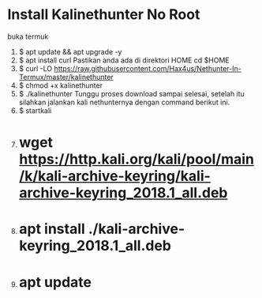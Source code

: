 # Install Kalinethunter No Root
buka termuk
1. $ apt update && apt upgrade -y
2. $ apt install curl
Pastikan anda ada di direktori HOME cd $HOME
3. $ curl -LO https://raw.githubusercontent.com/Hax4us/Nethunter-In-Termux/master/kalinethunter
4. $ chmod +x kalinethunter
5. $ ./kalinethunter
Tunggu proses download sampai selesai, setelah itu silahkan jalankan kali nethunternya dengan command berikut ini.
6. $ startkali
7. # wget https://http.kali.org/kali/pool/main/k/kali-archive-keyring/kali-archive-keyring_2018.1_all.deb
8. # apt install ./kali-archive-keyring_2018.1_all.deb
9. # apt update
